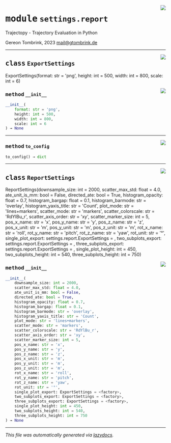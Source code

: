 <!-- markdownlint-disable -->

<a href="..\trajectopy_core\settings\report.py#L0"><img align="right" style="float:right;" src="https://img.shields.io/badge/-source-cccccc?style=flat-square"></a>

# <kbd>module</kbd> `settings.report`
Trajectopy - Trajectory Evaluation in Python 

Gereon Tombrink, 2023 mail@gtombrink.de 



---

<a href="..\trajectopy_core\settings\report.py#L11"><img align="right" style="float:right;" src="https://img.shields.io/badge/-source-cccccc?style=flat-square"></a>

## <kbd>class</kbd> `ExportSettings`
ExportSettings(format: str = 'png', height: int = 500, width: int = 800, scale: int = 6) 

<a href="..\<string>"><img align="right" style="float:right;" src="https://img.shields.io/badge/-source-cccccc?style=flat-square"></a>

### <kbd>method</kbd> `__init__`

```python
__init__(
    format: str = 'png',
    height: int = 500,
    width: int = 800,
    scale: int = 6
) → None
```








---

<a href="..\trajectopy_core\settings\report.py#L18"><img align="right" style="float:right;" src="https://img.shields.io/badge/-source-cccccc?style=flat-square"></a>

### <kbd>method</kbd> `to_config`

```python
to_config() → dict
```






---

<a href="..\trajectopy_core\settings\report.py#L29"><img align="right" style="float:right;" src="https://img.shields.io/badge/-source-cccccc?style=flat-square"></a>

## <kbd>class</kbd> `ReportSettings`
ReportSettings(downsample_size: int = 2000, scatter_max_std: float = 4.0, ate_unit_is_mm: bool = False, directed_ate: bool = True, histogram_opacity: float = 0.7, histogram_bargap: float = 0.1, histogram_barmode: str = 'overlay', histogram_yaxis_title: str = 'Count', plot_mode: str = 'lines+markers', scatter_mode: str = 'markers', scatter_colorscale: str = 'RdYlBu_r', scatter_axis_order: str = 'xy', scatter_marker_size: int = 5, pos_x_name: str = 'x', pos_y_name: str = 'y', pos_z_name: str = 'z', pos_x_unit: str = 'm', pos_y_unit: str = 'm', pos_z_unit: str = 'm', rot_x_name: str = 'roll', rot_y_name: str = 'pitch', rot_z_name: str = 'yaw', rot_unit: str = '°', single_plot_export: settings.report.ExportSettings = <factory>, two_subplots_export: settings.report.ExportSettings = <factory>, three_subplots_export: settings.report.ExportSettings = <factory>, single_plot_height: int = 450, two_subplots_height: int = 540, three_subplots_height: int = 750) 

<a href="..\<string>"><img align="right" style="float:right;" src="https://img.shields.io/badge/-source-cccccc?style=flat-square"></a>

### <kbd>method</kbd> `__init__`

```python
__init__(
    downsample_size: int = 2000,
    scatter_max_std: float = 4.0,
    ate_unit_is_mm: bool = False,
    directed_ate: bool = True,
    histogram_opacity: float = 0.7,
    histogram_bargap: float = 0.1,
    histogram_barmode: str = 'overlay',
    histogram_yaxis_title: str = 'Count',
    plot_mode: str = 'lines+markers',
    scatter_mode: str = 'markers',
    scatter_colorscale: str = 'RdYlBu_r',
    scatter_axis_order: str = 'xy',
    scatter_marker_size: int = 5,
    pos_x_name: str = 'x',
    pos_y_name: str = 'y',
    pos_z_name: str = 'z',
    pos_x_unit: str = 'm',
    pos_y_unit: str = 'm',
    pos_z_unit: str = 'm',
    rot_x_name: str = 'roll',
    rot_y_name: str = 'pitch',
    rot_z_name: str = 'yaw',
    rot_unit: str = '°',
    single_plot_export: ExportSettings = <factory>,
    two_subplots_export: ExportSettings = <factory>,
    three_subplots_export: ExportSettings = <factory>,
    single_plot_height: int = 450,
    two_subplots_height: int = 540,
    three_subplots_height: int = 750
) → None
```











---

_This file was automatically generated via [lazydocs](https://github.com/ml-tooling/lazydocs)._
